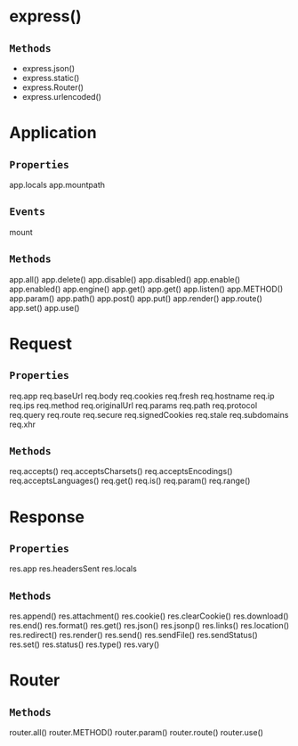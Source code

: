 # express()

## `Methods`
* express.json()
* express.static()
* express.Router()
* express.urlencoded()

# Application

## `Properties`
app.locals
app.mountpath

## `Events`
mount

## `Methods`
app.all()
app.delete()
app.disable()
app.disabled()
app.enable()
app.enabled()
app.engine()
app.get()
app.get()
app.listen()
app.METHOD()
app.param()
app.path()
app.post()
app.put()
app.render()
app.route()
app.set()
app.use()

# Request

## `Properties`
req.app
req.baseUrl
req.body
req.cookies
req.fresh
req.hostname
req.ip
req.ips
req.method
req.originalUrl
req.params
req.path
req.protocol
req.query
req.route
req.secure
req.signedCookies
req.stale
req.subdomains
req.xhr

## `Methods`
req.accepts()
req.acceptsCharsets()
req.acceptsEncodings()
req.acceptsLanguages()
req.get()
req.is()
req.param()
req.range()

# Response

## `Properties`
res.app
res.headersSent
res.locals

## `Methods`
res.append()
res.attachment()
res.cookie()
res.clearCookie()
res.download()
res.end()
res.format()
res.get()
res.json()
res.jsonp()
res.links()
res.location()
res.redirect()
res.render()
res.send()
res.sendFile()
res.sendStatus()
res.set()
res.status()
res.type()
res.vary()

# Router

## `Methods`
router.all()
router.METHOD()
router.param()
router.route()
router.use()